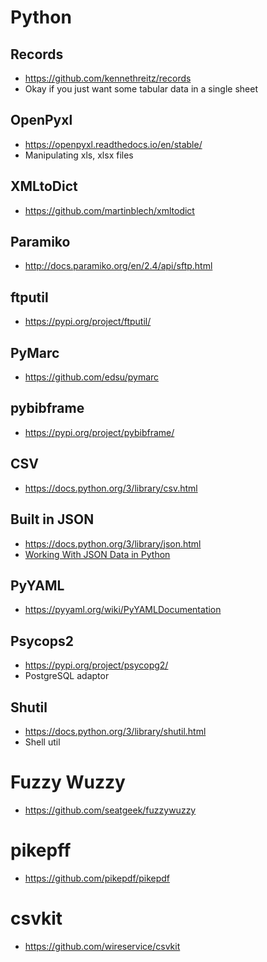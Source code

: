 
Python
======

## Records
- https://github.com/kennethreitz/records
- Okay if you just want some tabular data in a single sheet

## OpenPyxl
- https://openpyxl.readthedocs.io/en/stable/
- Manipulating xls, xlsx files

## XMLtoDict
- https://github.com/martinblech/xmltodict

## Paramiko
- http://docs.paramiko.org/en/2.4/api/sftp.html

## ftputil
- https://pypi.org/project/ftputil/

## PyMarc
- https://github.com/edsu/pymarc

## pybibframe
- https://pypi.org/project/pybibframe/

## CSV
- https://docs.python.org/3/library/csv.html

## Built in JSON
- https://docs.python.org/3/library/json.html
- [Working With JSON Data in Python](https://realpython.com/python-json/)

## PyYAML
- https://pyyaml.org/wiki/PyYAMLDocumentation

## Psycops2
- https://pypi.org/project/psycopg2/
- PostgreSQL adaptor

## Shutil
- https://docs.python.org/3/library/shutil.html
- Shell util

# Fuzzy Wuzzy
- https://github.com/seatgeek/fuzzywuzzy

# pikepff
- https://github.com/pikepdf/pikepdf

# csvkit
- https://github.com/wireservice/csvkit
